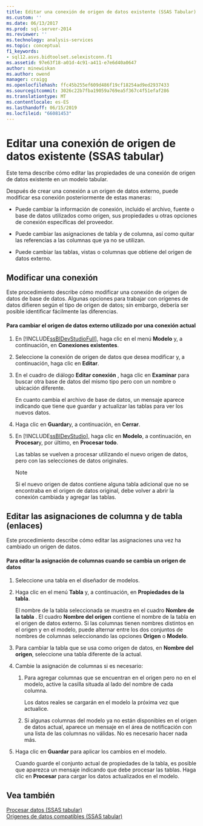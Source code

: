 ```yaml
---
title: Editar una conexión de origen de datos existente (SSAS Tabular) | Microsoft Docs
ms.custom: ''
ms.date: 06/13/2017
ms.prod: sql-server-2014
ms.reviewer: ''
ms.technology: analysis-services
ms.topic: conceptual
f1_keywords:
- sql12.asvs.bidtoolset.selexistconn.f1
ms.assetid: 97e63f18-a01d-4c91-a411-e7e6d40a0647
author: minewiskan
ms.author: owend
manager: craigg
ms.openlocfilehash: ffc45b255ef609d486f19cf18254ad9ed2937433
ms.sourcegitcommit: 3026c22b7fba19059a769ea5f367c4f51efaf286
ms.translationtype: MT
ms.contentlocale: es-ES
ms.lasthandoff: 06/15/2019
ms.locfileid: "66081453"
---
```

# <a name="edit-an-existing-data-source-connection-ssas-tabular"></a>Editar una conexión de origen de datos existente (SSAS tabular)
  Este tema describe cómo editar las propiedades de una conexión de origen de datos existente en un modelo tabular.  
  
 Después de crear una conexión a un origen de datos externo, puede modificar esa conexión posteriormente de estas maneras:  
  
-   Puede cambiar la información de conexión, incluido el archivo, fuente o base de datos utilizados como origen, sus propiedades u otras opciones de conexión específicas del proveedor.  
  
-   Puede cambiar las asignaciones de tabla y de columna, así como quitar las referencias a las columnas que ya no se utilizan.  
  
-   Puede cambiar las tablas, vistas o columnas que obtiene del origen de datos externo.  
  
## <a name="modify-a-connection"></a>Modificar una conexión  
 Este procedimiento describe cómo modificar una conexión de origen de datos de base de datos. Algunas opciones para trabajar con orígenes de datos difieren según el tipo de origen de datos; sin embargo, debería ser posible identificar fácilmente las diferencias.  
  
#### <a name="to-change-the-external-data-source-used-by-a-current-connection"></a>Para cambiar el origen de datos externo utilizado por una conexión actual  
  
1.  En [!INCLUDE[ssBIDevStudioFull](../includes/ssbidevstudiofull-md.md)], haga clic en el menú **Modelo** y, a continuación, en **Conexiones existentes**.  
  
2.  Seleccione la conexión de origen de datos que desea modificar y, a continuación, haga clic en **Editar**.  
  
3.  En el cuadro de diálogo **Editar conexión** , haga clic en **Examinar** para buscar otra base de datos del mismo tipo pero con un nombre o ubicación diferente.  
  
     En cuanto cambia el archivo de base de datos, un mensaje aparece indicando que tiene que guardar y actualizar las tablas para ver los nuevos datos.  
  
4.  Haga clic en **Guardar**y, a continuación, en **Cerrar**.  
  
5.  En [!INCLUDE[ssBIDevStudio](../includes/ssbidevstudio-md.md)], haga clic en **Modelo**, a continuación, en **Procesar**y, por último, en **Procesar todo**.  
  
     Las tablas se vuelven a procesar utilizando el nuevo origen de datos, pero con las selecciones de datos originales.  
  
    > [!NOTE]  
    >  Si el nuevo origen de datos contiene alguna tabla adicional que no se encontraba en el origen de datos original, debe volver a abrir la conexión cambiada y agregar las tablas.  
  
## <a name="edit-table-and-column-mappings-bindings"></a>Editar las asignaciones de columna y de tabla (enlaces)  
 Este procedimiento describe cómo editar las asignaciones una vez ha cambiado un origen de datos.  
  
#### <a name="to-edit-column-mappings-when-a-data-source-changes"></a>Para editar la asignación de columnas cuando se cambia un origen de datos  
  
1.  Seleccione una tabla en el diseñador de modelos.  
  
2.  Haga clic en el menú **Tabla** y, a continuación, en **Propiedades de la tabla**.  
  
     El nombre de la tabla seleccionada se muestra en el cuadro **Nombre de la tabla** . El cuadro **Nombre del origen** contiene el nombre de la tabla en el origen de datos externo. Si las columnas tienen nombres distintos en el origen y en el modelo, puede alternar entre los dos conjuntos de nombres de columnas seleccionando las opciones **Origen** o **Modelo**.  
  
3.  Para cambiar la tabla que se usa como origen de datos, en **Nombre del origen**, seleccione una tabla diferente de la actual.  
  
4.  Cambie la asignación de columnas si es necesario:  
  
    1.  Para agregar columnas que se encuentran en el origen pero no en el modelo, active la casilla situada al lado del nombre de cada columna.  
  
         Los datos reales se cargarán en el modelo la próxima vez que actualice.  
  
    2.  Si algunas columnas del modelo ya no están disponibles en el origen de datos actual, aparece un mensaje en el área de notificación con una lista de las columnas no válidas. No es necesario hacer nada más.  
  
5.  Haga clic en **Guardar** para aplicar los cambios en el modelo.  
  
     Cuando guarde el conjunto actual de propiedades de la tabla, es posible que aparezca un mensaje indicando que debe procesar las tablas. Haga clic en **Procesar** para cargar los datos actualizados en el modelo.  
  
## <a name="see-also"></a>Vea también  
 [Procesar datos &#40;SSAS tabular&#41;](process-data-ssas-tabular.md)   
 [Orígenes de datos compatibles &#40;SSAS tabular&#41;](tabular-models/data-sources-supported-ssas-tabular.md)  
  
  
